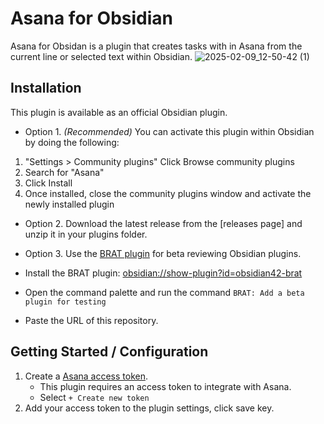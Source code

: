 # Asana for Obsidian
Asana for Obsidan is a plugin that creates tasks with in Asana from the current line or selected text within Obsidian.
![2025-02-09_12-50-42 (1)](https://github.com/user-attachments/assets/469faaa3-a9fb-4437-9a9f-8b58c52f5dc3)

## Installation
This plugin is available as an official Obsidian plugin.

- Option 1. *(Recommended)* You can activate this plugin within Obsidian by doing the following:
1. "Settings > Community plugins" Click Browse community plugins
2. Search for "Asana"
3. Click Install
4. Once installed, close the community plugins window and activate the newly installed plugin

- Option 2. Download the latest release from the [releases page] and unzip it in your plugins folder.

- Option 3. Use the [BRAT plugin](https://tfthacker.com/BRAT) for beta reviewing Obsidian plugins.
 - Install the BRAT plugin: [obsidian://show-plugin?id=obsidian42-brat](obsidian://show-plugin?id=obsidian42-brat)
 - Open the command palette and run the command `BRAT: Add a beta plugin for testing`
 - Paste the URL of this repository.


## Getting Started / Configuration
1. Create a [Asana access token](https://app.asana.com/0/my-apps).
	- This plugin requires an access token to integrate with Asana.
	- Select `+ Create new token`
2. Add your access token to the plugin settings, click save key.


